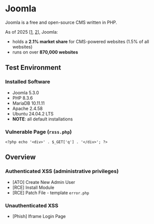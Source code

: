 # Joomla

Joomla is a free and open-source CMS written in PHP.

As of 2025 [[1](https://w3techs.com/technologies/details/cm-joomla), [2](https://whatcms.org/c/Joomla)], Joomla:
* holds a **2.1% market share** for CMS-powered websites (1.5% of all websites)
* runs on over **870,000 websites**

## Test Environment

### Installed Software

* Joomla 5.3.0
* PHP 8.3.6
* MariaDB 10.11.11
* Apache 2.4.58
* Ubuntu 24.04.2 LTS
* **NOTE**: all default installations

### Vulnerable Page (`rxss.php`)

```
<?php echo '<div>' . $_GET['q'] . '</div>'; ?>
```

## Overview

### Authenticated XSS (administrative privileges)

* [ATO] Create New Admin User
* [RCE] Install Module
* [RCE] Patch File - template `error.php`

### Unauthenticated XSS

* [Phish] Iframe Login Page
